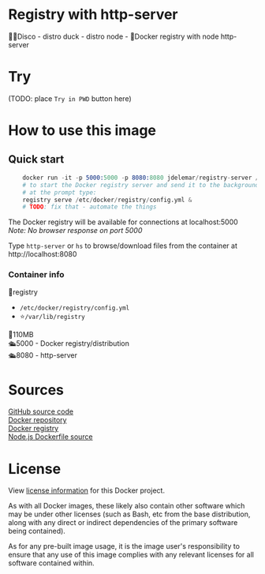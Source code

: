 # Registry with http-server

🎉🐥Disco - distro duck - distro node - 🐳Docker registry with node http-server

# Try
(TODO: place `Try in PWD` button here) 

# How to use this image
## Quick start
```s
    docker run -it -p 5000:5000 -p 8080:8080 jdelemar/registry-server /bin/sh
    # to start the Docker registry server and send it to the background
    # at the prompt type:
    registry serve /etc/docker/registry/config.yml & 
    # TODO: fix that - automate the things
```

The Docker registry will be available for connections at localhost:5000  
*Note: No browser response on port 5000*

Type `http-server` or `hs` to browse/download files from the container at http://localhost:8080

### Container info
📂registry  
- `/etc/docker/registry/config.yml`  
- ⭐️`/var/lib/registry`  

📏110MB  
🛳5000 - Docker registry/distribution  
🛳8080 - http-server  

# Sources  
[GitHub source code](https://github.com/JDelemar/dockerfiles/tree/master/registry-server)  
[Docker repository](https://hub.docker.com/r/jdelemar/registry-server)  
[Docker registry](https://hub.docker.com/_/registry)  
[Node.js Dockerfile source](https://github.com/nodejs/docker-node)

# License
View [license information](https://github.com/JDelemar/dockerfiles/blob/master/LICENSE) for this Docker project.

As with all Docker images, these likely also contain other software which may be under other licenses (such as Bash, etc from the base distribution, along with any direct or indirect dependencies of the primary software being contained).

As for any pre-built image usage, it is the image user's responsibility to ensure that any use of this image complies with any relevant licenses for all software contained within.

